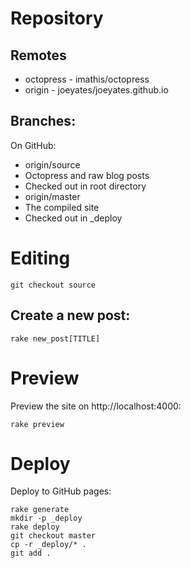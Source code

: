 # Repository

## Remotes

* octopress - imathis/octopress
* origin - joeyates/joeyates.github.io

## Branches:

On GitHub:

* origin/source
 * Octopress and raw blog posts
 * Checked out in root directory
* origin/master
 * The compiled site
 * Checked out in _deploy

# Editing

```
git checkout source
```

## Create a new post:

```
rake new_post[TITLE]
```

# Preview

Preview the site on http://localhost:4000:

```
rake preview
```

# Deploy

Deploy to GitHub pages:

```
rake generate
mkdir -p _deploy
rake deploy
git checkout master
cp -r _deploy/* .
git add .
```
